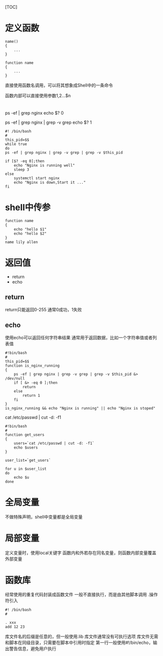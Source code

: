 [TOC]

# 定义函数
```
name()
{
    ...
}

function name
{
    ...
}
```

直接使用函数名调用，可以将其想象成Shell中的一条命令

函数内部可以直接使用参数$1,$2...$n


#
ps -ef | grep nginx
echo $?
0

ps -ef | grep nginx | grep -v grep
echo $?
1



```
#! /bin/bash
#
this_pid=$$
while true
do
ps -ef | grep nginx | grep -v grep | grep -v $this_pid

if [$? -eq 0];then
    echo "Nginx is running well"
    sleep 3
else
    systemctl start nginx
    echo "Nginx is down,Start it ..."
fi
```

# shell中传参
```
function name
{
    echo "hello $1"
    echo "hello $2"
}
name lily allen
```

# 返回值
+ return
+ echo

## return
return只能返回0-255
通常0成功，1失败

## echo
使用echo可以返回任何字符串结果
通常用于返回数据，比如一个字符串值或者列表值

```
#!bin/bash
#
this_pid=$$
function is_nginx_running
{
    ps -ef | grep nginx | grep -v grep | grep -v $this_pid &> /dev/null
    if [ &> -eq 0 ];then
        return
    else
        return 1
    fi
}
is_nginx_running && echo "Nginx is running" || echo "Nginx is stoped"
```

cat /etc/passwd | cut -d: -f1

```
#!bin/bash
#
function get_users
{
    users=`cat /etc/passwd | cut -d: -f1`
    echo $users
}

user_list=`get_users`

for u in $user_list
do
    echo $u
done
```

# 全局变量
不做特殊声明，shell中变量都是全局变量


# 局部变量
定义变量时，使用local关键字
函数内和外若存在同名变量，则函数内部变量覆盖外部变量

# 函数库
经常使用的重复代码封装成函数文件
一般不直接执行，而是由其他脚本调用
.操作符引入
```
#! /bin/bash
# 

. xxx
add 12 23
```
库文件名的后缀是任意的，但一般使用.lib
库文件通常没有可执行选项
库文件无需和脚本在同级目录，只需要在脚本中引用时指定
第一行一般使用#!/bin/echo，输出警告信息，避免用户执行